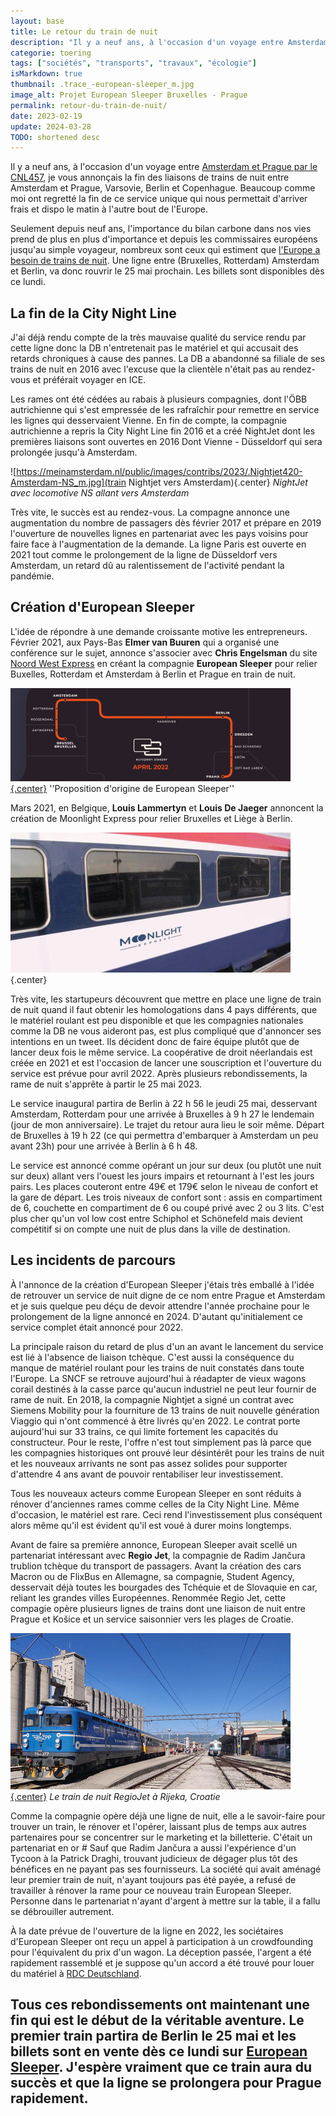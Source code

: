 ```yaml
---
layout: base
title: Le retour du train de nuit
description: "Il y a neuf ans, à l'occasion d'un voyage entre Amsterdam et Prague par le CNL457, je vous annonçais la fin des liaisons de trains de nuit entre Amsterdam et "
categorie: toering
tags: ["sociétés", "transports", "travaux", "écologie"]
isMarkdown: true
thumbnail: .trace_-european-sleeper_m.jpg
image_alt: Projet European Sleeper Bruxelles - Prague
permalink: retour-du-train-de-nuit/
date: 2023-02-19
update: 2024-03-28
TODO: shortened desc
---
```


Il y a neuf ans, à l'occasion d'un voyage entre [Amsterdam et Prague par le CNL457](/Train-de-nuit--c-est-fini), je vous annonçais la fin des liaisons de trains de nuit entre Amsterdam et Prague, Varsovie, Berlin et Copenhague. Beaucoup comme moi ont regretté la fin de ce service unique qui nous permettait d'arriver frais et dispo le matin à l'autre bout de l'Europe.

Seulement depuis neuf ans, l'importance du bilan carbone dans nos vies prend de plus en plus d'importance et depuis les commissaires européens jusqu'au simple voyageur, nombreux sont ceux qui estiment que [l'Europe a besoin de trains de nuit](https://ouiautraindenuit.wordpress.com/). Une ligne entre (Bruxelles, Rotterdam) Amsterdam et Berlin, va donc rouvrir le 25 mai prochain. Les billets sont disponibles dès ce lundi.

## La fin de la City Night Line
J'ai déjà rendu compte de la très mauvaise qualité du service rendu par cette ligne donc la DB n'entretenait pas le matériel et qui accusait des retards chroniques à cause des pannes. La DB a abandonné sa filiale de ses trains de nuit en 2016 avec l'excuse que la clientèle n'était pas au rendez-vous et préférait voyager en ICE.

Les rames ont été cédées au rabais à plusieurs compagnies, dont l'ÖBB autrichienne qui s'est empressée de les rafraîchir pour remettre en service les lignes qui desservaient Vienne. En fin de compte, la compagnie autrichienne a repris la City Night Line fin 2016 et a créé NightJet dont les premières liaisons sont ouvertes en 2016 Dont Vienne - Düsseldorf qui sera prolongée jusqu'à Amsterdam.

![https://meinamsterdam.nl/public/images/contribs/2023/.Nightjet420-Amsterdam-NS_m.jpg](train Nightjet vers Amsterdam){.center}
*NightJet avec locomotive NS allant vers Amsterdam*

Très vite, le succès est au rendez-vous. La compagne annonce une augmentation du nombre de passagers dès février 2017 et prépare en 2019 l'ouverture de nouvelles lignes en partenariat avec les pays voisins pour faire face à l'augmentation de la demande. La ligne Paris est ouverte en 2021 tout comme le prolongement de la ligne de Düsseldorf vers Amsterdam, un retard dû au ralentissement de l'activité pendant la pandémie.

## Création d'European Sleeper

L'idée de répondre à une demande croissante motive les entrepreneurs. Février 2021, aux Pays-Bas **Elmer van Buuren** qui a organisé une conférence sur le sujet, annonce s'associer avec **Chris Engelsman** du site [Noord West Express](http://noordwestexpress.nl/over/) en créant la compagnie **European Sleeper** pour relier Buxelles, Rotterdam et Amsterdam à Berlin et Prague en train de nuit.

[![Projet European Sleeper Bruxelles - Prague](.trace_-european-sleeper_m.jpg){.center}](https://meinamsterdam.nl/public/images/contribs/2023/trace_-european-sleeper.jpg)
''Proposition d'origine de European Sleeper''

Mars 2021, en Belgique, **Louis Lammertyn** et **Louis De Jaeger** annoncent la création de Moonlight Express pour relier Bruxelles et Liège à Berlin.

![Train Moonlight express](.moonlight-train_m.jpg){.center}

Très vite, les startupeurs découvrent que mettre en place une ligne de train de nuit quand il faut obtenir les homologations dans 4 pays différents, que le matériel roulant est peu disponible et que les compagnies nationales comme la DB ne vous aideront pas, est plus compliqué que d'annoncer ses intentions en un tweet. Ils décident donc de faire équipe plutôt que de lancer deux fois le même service. La coopérative de droit néerlandais est créée en 2021 et est l'occasion de lancer une souscription et l'ouverture du service est prévue pour avril 2022. Après plusieurs rebondissements, la rame de nuit s'apprête à partir le 25 mai 2023.

Le service inaugural partira de Berlin à 22 h 56 le jeudi 25 mai, desservant Amsterdam, Rotterdam pour une arrivée à Bruxelles à 9 h 27 le lendemain (jour de mon anniversaire). Le trajet du retour aura lieu le soir même. Départ de Bruxelles à 19 h 22 (ce qui permettra d'embarquer à Amsterdam un peu avant 23h) pour une arrivée à Berlin à 6 h 48. 

Le service est annoncé comme opérant un jour sur deux (ou plutôt une nuit sur deux) allant vers l'ouest les jours impairs et retournant à l'est les jours pairs. Les places couteront entre 49€ et 179€ selon le niveau de confort et la gare de départ. Les trois niveaux de confort sont : assis en compartiment de 6, couchette en compartiment de 6 ou coupé privé avec 2 ou 3 lits. C'est plus cher qu'un vol low cost entre Schiphol et Schönefeld mais devient compétitif si on compte une nuit de plus dans la ville de destination.

## Les incidents de parcours

À l'annonce de la création d'European Sleeper j'étais très emballé à l'idée de retrouver un service de nuit digne de ce nom entre Prague et Amsterdam et je suis quelque peu déçu de devoir attendre l'année prochaine pour le prolongement de la ligne annoncé en 2024. D'autant qu'initialement ce service complet était annoncé pour 2022.

La principale raison du retard de plus d'un an avant le lancement du service est lié à l'absence de liaison tchèque. C'est aussi la conséquence du manque de matériel roulant pour les trains de nuit constatés dans toute l'Europe. La SNCF se retrouve aujourd'hui à réadapter de vieux wagons corail destinés à la casse parce qu'aucun industriel ne peut leur fournir de rame de nuit. En 2018, la compagnie Nightjet a signé un contrat avec Siemens Mobility pour la fourniture de 13 trains de nuit nouvelle génération Viaggio qui n'ont commencé à être livrés qu'en 2022. Le contrat porte aujourd'hui sur 33 trains, ce qui limite fortement les capacités du constructeur. Pour le reste, l'offre n'est tout simplement pas là parce que les compagnies historiques ont prouvé leur désintérêt pour les trains de nuit et les nouveaux arrivants ne sont pas assez solides pour supporter d'attendre 4 ans avant de pouvoir rentabiliser leur investissement.

Tous les nouveaux acteurs comme European Sleeper en sont réduits à rénover d'anciennes rames comme celles de la City Night Line. Même d'occasion, le matériel est rare. Ceci rend l'investissement plus conséquent alors même qu'il est évident qu'il est voué à durer moins longtemps.

Avant de faire sa première annonce, European Sleeper avait scellé un partenariat intéressant avec **Regio Jet**, la compagnie de Radim Jančura trublion tchèque du transport de passagers. Avant la création des cars Macron ou de FlixBus en Allemagne, sa compagnie, Student Agency, desservait déjà toutes les bourgades des Tchéquie et de Slovaquie en car, reliant les grandes villes Européennes. Renommée Regio Jet, cette compagie opère plusieurs lignes de trains dont une liaison de nuit entre Prague et Košice et un service saisonnier vers les plages de Croatie.

[![Le train de nuit RegioJet en Croatie](.HZ__1141-Rijeka-Regiojet_m.jpg){.center}](https://meinamsterdam.nl/public/images/contribs/2023/HZ__1141-Rijeka-Regiojet.jpg)
*Le train de nuit RegioJet à Rijeka, Croatie*

Comme la compagnie opère déjà une ligne de nuit, elle a le savoir-faire pour trouver un train, le rénover et l'opérer, laissant plus de temps aux autres partenaires pour se concentrer sur le marketing et la billetterie. C'était un partenariat en or # Sauf que Radim Jančura a aussi l'expérience d'un Tycoon à la Patrick Draghi, trouvant judicieux de dégager plus tôt des bénéfices en ne payant pas ses fournisseurs. La société qui avait aménagé leur premier train de nuit, n'ayant toujours pas été payée, a refusé de travailler à rénover la rame pour ce nouveau train European Sleeper. Personne dans le partenariat n'ayant d'argent à mettre sur la table, il a fallu se débrouiller autrement.

À la date prévue de l'ouverture de la ligne en 2022, les sociétaires d'European Sleeper ont reçu un appel à participation à un crowdfounding pour l'équivalent du prix d'un wagon. La déception passée, l'argent a été rapidement rassemblé et je suppose qu'un accord a été trouvé pour louer du matériel à [RDC Deutschland](https://www.rdc-deutschland.de).

Tous ces rebondissements ont maintenant une fin qui est le début de la véritable aventure. Le premier train partira de Berlin le 25 mai et les billets sont en vente dès ce lundi sur [European Sleeper](https://www.europeansleeper.eu/). J'espère vraiment que ce train aura du succès et que la ligne se prolongera pour Prague rapidement.
---
<!-- post notes:
https://en.wikipedia.org/wiki/File:Haldern_NSI_193_766_Nightjet_420_Amsterdam_C_(51235387391).jpg 
https://twitter.com/Moonlight_Expr/status/1374258537698713600/photo/1 
https://pbs.twimg.com/profile_banners/1372485235364016128/1626439005/1500x500
--->
